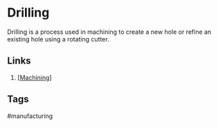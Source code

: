 # Drilling

Drilling is a process used in machining to create a new hole or refine an existing hole using a rotating cutter.

## Links
1. [\[Machining\]](../202204170031)

## Tags
#manufacturing
